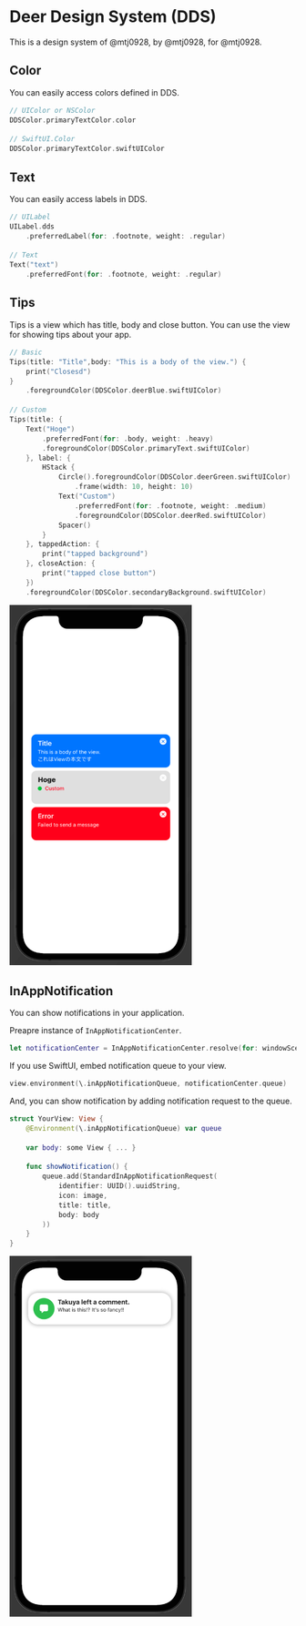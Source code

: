 # Deer Design System (DDS)

This is a design system of @mtj0928, by @mtj0928, for @mtj0928.

## Color
You can easily access colors defined in DDS.

```swift
// UIColor or NSColor
DDSColor.primaryTextColor.color
    
// SwiftUI.Color
DDSColor.primaryTextColor.swiftUIColor
```

## Text 
You can easily access labels in DDS.
```swift
// UILabel
UILabel.dds
    .preferredLabel(for: .footnote, weight: .regular)

// Text
Text("text")
    .preferredFont(for: .footnote, weight: .regular)

```

## Tips
Tips is a view which has title, body and close button.
You can use the view for showing tips about your app.

```swift
// Basic
Tips(title: "Title",body: "This is a body of the view.") {
    print("Closesd")
}
    .foregroundColor(DDSColor.deerBlue.swiftUIColor)
    
// Custom
Tips(title: {
    Text("Hoge")
        .preferredFont(for: .body, weight: .heavy)
        .foregroundColor(DDSColor.primaryText.swiftUIColor)
    }, label: {
        HStack {
            Circle().foregroundColor(DDSColor.deerGreen.swiftUIColor)
                .frame(width: 10, height: 10)
            Text("Custom")
                .preferredFont(for: .footnote, weight: .medium)
                .foregroundColor(DDSColor.deerRed.swiftUIColor)
            Spacer()
        }
    }, tappedAction: {
        print("tapped background")
    }, closeAction: {
        print("tapped close button")
    })
    .foregroundColor(DDSColor.secondaryBackground.swiftUIColor)
```

<img width="320px" alt="Tips image" src="Resources/tips.png">

## InAppNotification
You can show notifications in your application.

Preapre instance of `InAppNotificationCenter`.
```swift
let notificationCenter = InAppNotificationCenter.resolve(for: windowScene)
````

If you use SwiftUI, embed notification queue to your view.
```swift
view.environment(\.inAppNotificationQueue, notificationCenter.queue)
```

And, you can show notification by adding notification request to the queue.
```swift
struct YourView: View {
    @Environment(\.inAppNotificationQueue) var queue
    
    var body: some View { ... }
    
    func showNotification() { 
        queue.add(StandardInAppNotificationRequest(
            identifier: UUID().uuidString,
            icon: image,
            title: title,
            body: body
        ))
    }
}
```

<img width="320px" alt="Notification image" src="Resources/notification.png">
